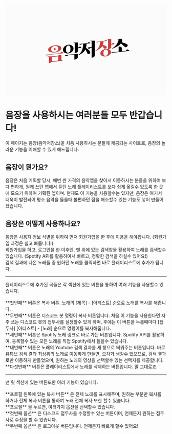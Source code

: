 ![logoGIF](https://github.com/AcidWater/IntroduceAPP/blob/main/%EC%BB%B4%ED%8F%AC%EC%A7%80%EC%85%98%201.gif)

# 음장을 사용하시는 여러분들 모두 반갑습니다!

이 페이지는 음장(음악저장소)을 처음 사용하시는 분들께 제공되는 사이트로, 음장의 놀라운 기능을 이해할 수 있게 해드립니다.
<br>
## 음장이 뭔가요?
음장은 처음 기획할 당시, 매번 싼 가격의 음악앱을 찾아서 이동하시는 분들을 위하여 보다 편하게, 원래 쓰던 앱에서 듣던 노래 플레이리스트를 보다 쉽게 옮길수 있도록 한 곳에 모으기 위하여 기획된 앱이며. 현재도 이 기능을 사용할수는 있지만, 음장은 여기서 더욱이 발전되어 평소 음악을 들을때 불편하던 점을 해소할수 있는 기능도 넣어 만들어졌습니다.
<br>
## 음장은 어떻게 사용하나요?
음장은 사용자 정보 식별을 위하여 먼저 회원가입을 한 후에 이용을 해야합니다. (회원가입 과정은 쉽고 빠릅니다!)<br>
회원가입을 하고, 로그인을 한 이후엔, 맨 위에 있는 검색창을 활용하여 노래를 검색할수 있습니다. (Spotify API를 활용하여서 빠르고, 정확한 검색을 하실수 있어요!)<br>
검색 결과에 나온 노래들 중 원하던 노래를 클릭하면 바로 플레이리스트에 추가가 됩니다.<br>
<hr />
플레이리스트에 추가된 곡들은 각 섹션에 있는 버튼을 통하여 여러 기능을 사용할수 있습니다.<br><br>
**첫번째** 버튼은 복사 버튼. 노래의 [제목] - [아티스트] 순으로 노래를 복사를 해줍니다.<br>
**두번째** 버튼은 디스코드 봇 명령어 복사 버튼입니다. 처음 이 기능을 사용한다면 자주 쓰는 디스코드 봇의 접두사를 설정할수 있게 하며, 후에는 이 버튼을 누를때마다 [접두사] [아티스트] - [노래] 순으로 명령어를 복사해줍니다.<br>
**세번째** 버튼은 Spotify 노래 링크로 바로 가는 버튼입니다. Spotify API를 활용하여, 등록할수 있는 모든 노래를 직접 Spotify에서 들을수 있습니다. <br>
**네번째** 버튼은 노래의 Youtube 검색 결과를 새 창으로 띄워주는 버튼입니다. 바로 유튜브 검색 결과 최상위의 노래로 이동하게 만들면, 오차가 생길수 있으므로, 검색 결과로만 이동하게 만들었으며, 원하는 노래의 영상을 선택할수 있는 선택지를 제공합니다.<br>
**다섯번째** 버튼은 플레이리스트에서 노래를 삭제하는 버튼입니다. 말 그대로죠.<br>
<hr />
맨 윗 섹션에 있는 버튼또한 여러 기능이 있습니다.<br><br>
**프로필 왼쪽에 있는 복사 버튼** 은 전체 노래를 표시해주며, 원하는 부분만 복사를 하거나 전체 복사 버튼을 통하여 노래 전체 복사 또한 할수 있습니다.<br>
**프로필** 을 누르면, 여러가지 옵션을 선택할수 있습니다.<br>
**첫번째 옵션** 은 디스코드 접두사를 수정할수 있는 버튼이며, 언제든지 원하는 접두사로 수정을 할 수 있습니다.<br>
**두번째 옵션** 은 로그아웃 버튼입니다. 언제든지 빠르게 할수 있어요!
